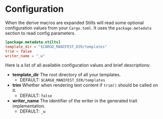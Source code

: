 # Configuration

When the derive macros are expanded Stilts will read some optional configuration values from
your `Cargo.toml`. It uses the `package.metadata` section to read config parameters.

```toml
[package.metadata.stilts]
template_dir = "$CARGO_MANIFEST_DIR/templates"
trim = false
writer_name = "_w"
```

Here is a list of all available configuration values and brief descriptions:

- **template_dir** The root directory of all your templates.
    - DEFAULT: `$CARGO_MANIFEST_DIR/templates`
- **trim** Whether when rendering text content if `trim()` should be called on it.
    - DEFAULT: `false`
- **writer_name** The identifier of the writer in the generated trait implementation.
    - DEFAULT: `_w`
